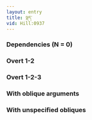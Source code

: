 ```yaml
---
layout: entry
title: ལྡད་
vid: Hill:0937
---
```

### Dependencies (N = 0)


### Overt 1-2


### Overt 1-2-3


### With oblique arguments


### With unspecified obliques
